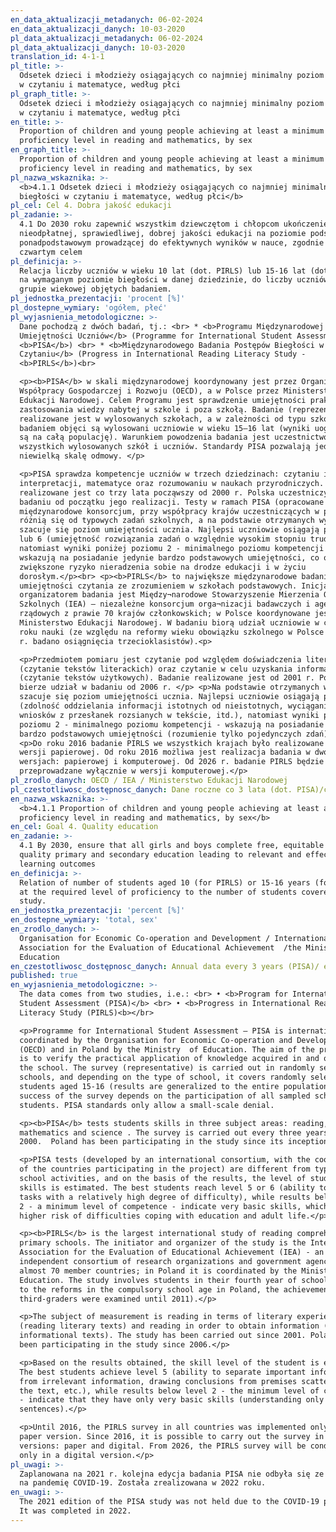 ```yaml
---
en_data_aktualizacji_metadanych: 06-02-2024
en_data_aktualizacji_danych: 10-03-2020
pl_data_aktualizacji_metadanych: 06-02-2024
pl_data_aktualizacji_danych: 10-03-2020
translation_id: 4-1-1
pl_title: >-
  Odsetek dzieci i młodzieży osiągających co najmniej minimalny poziom biegłości
  w czytaniu i matematyce, według płci
pl_graph_title: >-
  Odsetek dzieci i młodzieży osiągających co najmniej minimalny poziom biegłości
  w czytaniu i matematyce, według płci
en_title: >-
  Proportion of children and young people achieving at least a minimum
  proficiency level in reading and mathematics, by sex
en_graph_title: >-
  Proportion of children and young people achieving at least a minimum
  proficiency level in reading and mathematics, by sex
pl_nazwa_wskaznika: >-
  <b>4.1.1 Odsetek dzieci i młodzieży osiągających co najmniej minimalny poziom
  biegłości w czytaniu i matematyce, według płci</b>
pl_cel: Cel 4. Dobra jakość edukacji
pl_zadanie: >-
  4.1 Do 2030 roku zapewnić wszystkim dziewczętom i chłopcom ukończenie
  nieodpłatnej, sprawiedliwej, dobrej jakości edukacji na poziomie podstawowym i
  ponadpodstawowym prowadzącej do efektywnych wyników w nauce, zgodnie z
  czwartym celem
pl_definicja: >-
  Relacja liczby uczniów w wieku 10 lat (dot. PIRLS) lub 15-16 lat (dot. PISA)
  na wymaganym poziomie biegłości w danej dziedzinie, do liczby uczniów w danej
  grupie wiekowej objętych badaniem.
pl_jednostka_prezentacji: 'procent [%]'
pl_dostepne_wymiary: 'ogółem, płeć'
pl_wyjasnienia_metodologiczne: >-
  Dane pochodzą z dwóch badań, tj.: <br> * <b>Programu Międzynarodowej Oceny
  Umiejętności Uczniów</b> (Programme for International Student Assessment –
  <b>PISA</b>) <br> * <b>Międzynarodowego Badania Postępów Biegłości w
  Czytaniu</b> (Progress in International Reading Literacy Study -
  <b>PIRLS</b>)<br>

  <p><b>PISA</b> w skali międzynarodowej koordynowany jest przez Organizację
  Współpracy Gospodarczej i Rozwoju (OECD), a w Polsce przez Ministerstwo
  Edukacji Narodowej. Celem Programu jest sprawdzenie umiejętności praktycznego
  zastosowania wiedzy nabytej w szkole i poza szkołą. Badanie (reprezentacyjne)
  realizowane jest w wylosowanych szkołach, a w zależności od typu szkoły
  badaniem objęci są wylosowani uczniowie w wieku 15–16 lat (wyniki uogólniane
  są na całą populację). Warunkiem powodzenia badania jest uczestnictwo w nim
  wszystkich wylosowanych szkół i uczniów. Standardy PISA pozwalają jedynie na
  niewielką skalę odmowy. </p>

  <p>PISA sprawdza kompetencje uczniów w trzech dziedzinach: czytaniu i
  interpretacji, matematyce oraz rozumowaniu w naukach przyrodniczych. Badanie
  realizowane jest co trzy lata począwszy od 2000 r. Polska uczestniczy w
  badaniu od początku jego realizacji. Testy w ramach PISA (opracowane przez
  międzynarodowe konsorcjum, przy współpracy krajów uczestniczących w projekcie)
  różnią się od typowych zadań szkolnych, a na podstawie otrzymanych wyników
  szacuje się poziom umiejętności ucznia. Najlepsi uczniowie osiągają poziom 5
  lub 6 (umiejętność rozwiązania zadań o względnie wysokim stopniu trudności),
  natomiast wyniki poniżej poziomu 2 - minimalnego poziomu kompetencji -
  wskazują na posiadanie jedynie bardzo podstawowych umiejętności, co oznacza
  zwiększone ryzyko nieradzenia sobie na drodze edukacji i w życiu
  dorosłym.</p><br> <p><b>PIRLS</b> to największe międzynarodowe badanie
  umiejętności czytania ze zrozumieniem w szkołach podstawowych. Inicjatorem i
  organizatorem badania jest Między¬narodowe Stowarzyszenie Mierzenia Osiągnięć
  Szkolnych (IEA) – niezależne konsorcjum orga¬nizacji badawczych i agencji
  rządowych z prawie 70 krajów członkowskich; w Polsce koordynowane jest przez
  Ministerstwo Edukacji Narodowej. W badaniu biorą udział uczniowie w czwartym
  roku nauki (ze względu na reformy wieku obowiązku szkolnego w Polsce do 2011
  r. badano osiągnięcia trzecioklasistów).<p>

  <p>Przedmiotem pomiaru jest czytanie pod względem doświadczenia literackiego
  (czytanie tekstów literackich) oraz czytanie w celu uzyskania informacji
  (czytanie tekstów użytkowych). Badanie realizowane jest od 2001 r. Polska
  bierze udział w badaniu od 2006 r. </p> <p>Na podstawie otrzymanych wyników
  szacuje się poziom umiejętności ucznia. Najlepsi uczniowie osiągają poziom 5
  (zdolność oddzielania informacji istotnych od nieistotnych, wyciąganie
  wniosków z przesłanek rozsianych w tekście, itd.), natomiast wyniki poniżej
  poziomu 2 - minimalnego poziomu kompetencji - wskazują na posiadanie jedynie
  bardzo podstawowych umiejętności (rozumienie tylko pojedynczych zdań).</p>
  <p>Do roku 2016 badanie PIRLS we wszystkich krajach było realizowane tylko w
  wersji papierowej. Od roku 2016 możliwa jest realizacja badania w dwóch
  wersjach: papierowej i komputerowej. Od 2026 r. badanie PIRLS będzie
  przeprowadzane wyłącznie w wersji komputerowej.</p>
pl_zrodlo_danych: OECD / IEA / Ministerstwo Edukacji Narodowej
pl_czestotliwosc_dostępnosc_danych: Dane roczne co 3 lata (dot. PISA)/co 5 lat (dot. PIRLS); od 2011 r.
en_nazwa_wskaznika: >-
  <b>4.1.1 Proportion of children and young people achieving at least a minimum
  proficiency level in reading and mathematics, by sex</b>
en_cel: Goal 4. Quality education
en_zadanie: >-
  4.1 By 2030, ensure that all girls and boys complete free, equitable and
  quality primary and secondary education leading to relevant and effective
  learning outcomes
en_definicja: >-
  Relation of number of students aged 10 (for PIRLS) or 15-16 years (for PISA)
  at the required level of proficiency to the number of students covered by the
  study.
en_jednostka_prezentacji: 'percent [%]'
en_dostepne_wymiary: 'total, sex'
en_zrodlo_danych: >-
  Organisation for Economic Co-operation and Development / International
  Association for the Evaluation of Educational Achievement  /the Ministry of
  Education
en_czestotliwosc_dostępnosc_danych: Annual data every 3 years (PISA)/ every 5 years (PIRLS); since 2011
published: true
en_wyjasnienia_metodologiczne: >-
  The data comes from two studies, i.e.: <br> • <b>Program for International
  Student Assessment (PISA)</b> <br> • <b>Progress in International Reading
  Literacy Study (PIRLS)<b></br>

  <p>Programme for International Student Assessment – PISA is internationally
  coordinated by the Organisation for Economic Co-operation and Development
  (OECD) and in Poland by the Ministry  of Education. The aim of the programme
  is to verify the practical application of knowledge acquired in and outside
  the school. The survey (representative) is carried out in randomly selected
  schools, and depending on the type of school, it covers randomly selected
  students aged 15-16 (results are generalized to the entire population). The
  success of the survey depends on the participation of all sampled schools and
  students. PISA standards only allow a small-scale denial.

  <p><b>PISA</b> tests students skills in three subject areas: reading,
  mathematics and science . The survey is carried out every three years, since
  2000.  Poland has been participating in the study since its inception.</p>

  <p>PISA tests (developed by an international consortium, with the cooperation
  of the countries participating in the project) are different from typical
  school activities, and on the basis of the results, the level of student
  skills is estimated. The best students reach level 5 or 6 (ability to resolve
  tasks with a relatively high degree of difficulty), while results below level
  2 - a minimum level of competence - indicate very basic skills, which means a
  higher risk of difficulties coping with education and adult life.</p>

  <p><b>PIRLS</b> is the largest international study of reading comprehension in
  primary schools. The initiator and organizer of the study is the International
  Association for the Evaluation of Educational Achievement (IEA) - an
  independent consortium of research organizations and government agencies from
  almost 70 member countries; in Poland it is coordinated by the Ministry of
  Education. The study involves students in their fourth year of schooling (due
  to the reforms in the compulsory school age in Poland, the achievements of
  third-graders were examined until 2011).</p>

  <p>The subject of measurement is reading in terms of literary experience
  (reading literary texts) and reading in order to obtain information (reading
  informational texts). The study has been carried out since 2001. Poland has
  been participating in the study since 2006.</p>

  <p>Based on the results obtained, the skill level of the student is estimated.
  The best students achieve level 5 (ability to separate important information
  from irrelevant information, drawing conclusions from premises scattered in
  the text, etc.), while results below level 2 - the minimum level of competence
  - indicate that they have only very basic skills (understanding only single
  sentences).</p>

  <p>Until 2016, the PIRLS survey in all countries was implemented only in a
  paper version. Since 2016, it is possible to carry out the survey in two
  versions: paper and digital. From 2026, the PIRLS survey will be conducted
  only in a digital version.</p>
pl_uwagi: >-
  Zaplanowana na 2021 r. kolejna edycja badania PISA nie odbyła się ze względu
  na pandemię COVID-19. Została zrealizowana w 2022 roku.
en_uwagi: >-
  The 2021 edition of the PISA study was not held due to the COVID-19 pandemic.
  It was completed in 2022.
---
```


